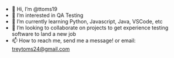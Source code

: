 - 👋 Hi, I’m @ttoms19
- 👀 I’m interested in QA Testing
- 🌱 I’m currently learning Python, Javascript, Java, VSCode, etc
- 💞️ I’m looking to collaborate on projects to get experience testing software to land a new job
- 📫 How to reach me, send me a message! or email: treytoms24@gmail.com

<!---
ttoms19/ttoms19 is a ✨ special ✨ repository because its `README.md` (this file) appears on your GitHub profile.
You can click the Preview link to take a look at your changes.
--->
